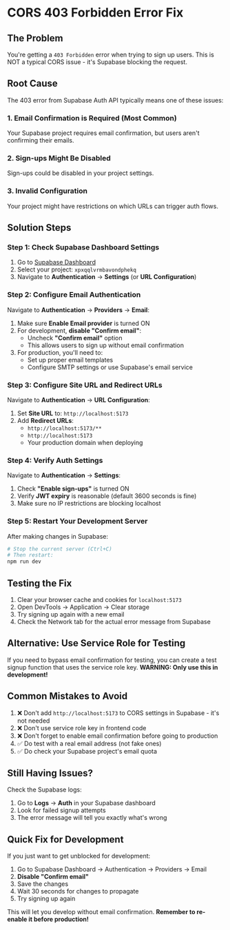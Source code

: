 # CORS 403 Forbidden Error Fix

## The Problem

You're getting a `403 Forbidden` error when trying to sign up users. This is NOT a typical CORS issue - it's Supabase blocking the request.

## Root Cause

The 403 error from Supabase Auth API typically means one of these issues:

### 1. Email Confirmation is Required (Most Common)

Your Supabase project requires email confirmation, but users aren't confirming their emails.

### 2. Sign-ups Might Be Disabled

Sign-ups could be disabled in your project settings.

### 3. Invalid Configuration

Your project might have restrictions on which URLs can trigger auth flows.

## Solution Steps

### Step 1: Check Supabase Dashboard Settings

1. Go to [Supabase Dashboard](https://app.supabase.com)
2. Select your project: `xpxqqlvrmbavondphekq`
3. Navigate to **Authentication** → **Settings** (or **URL Configuration**)

### Step 2: Configure Email Authentication

Navigate to **Authentication** → **Providers** → **Email**:

1. Make sure **Enable Email provider** is turned ON
2. For development, **disable "Confirm email"**:
   - Uncheck **"Confirm email"** option
   - This allows users to sign up without email confirmation
3. For production, you'll need to:
   - Set up proper email templates
   - Configure SMTP settings or use Supabase's email service

### Step 3: Configure Site URL and Redirect URLs

Navigate to **Authentication** → **URL Configuration**:

1. Set **Site URL** to: `http://localhost:5173`
2. Add **Redirect URLs**:
   - `http://localhost:5173/**`
   - `http://localhost:5173`
   - Your production domain when deploying

### Step 4: Verify Auth Settings

Navigate to **Authentication** → **Settings**:

1. Check **"Enable sign-ups"** is turned ON
2. Verify **JWT expiry** is reasonable (default 3600 seconds is fine)
3. Make sure no IP restrictions are blocking localhost

### Step 5: Restart Your Development Server

After making changes in Supabase:

```powershell
# Stop the current server (Ctrl+C)
# Then restart:
npm run dev
```

## Testing the Fix

1. Clear your browser cache and cookies for `localhost:5173`
2. Open DevTools → Application → Clear storage
3. Try signing up again with a new email
4. Check the Network tab for the actual error message from Supabase

## Alternative: Use Service Role for Testing

If you need to bypass email confirmation for testing, you can create a test signup function that uses the service role key. **WARNING: Only use this in development!**

## Common Mistakes to Avoid

1. ❌ Don't add `http://localhost:5173` to CORS settings in Supabase - it's not needed
2. ❌ Don't use service role key in frontend code
3. ❌ Don't forget to enable email confirmation before going to production
4. ✅ Do test with a real email address (not fake ones)
5. ✅ Do check your Supabase project's email quota

## Still Having Issues?

Check the Supabase logs:

1. Go to **Logs** → **Auth** in your Supabase dashboard
2. Look for failed signup attempts
3. The error message will tell you exactly what's wrong

## Quick Fix for Development

If you just want to get unblocked for development:

1. Go to Supabase Dashboard → Authentication → Providers → Email
2. **Disable "Confirm email"**
3. Save the changes
4. Wait 30 seconds for changes to propagate
5. Try signing up again

This will let you develop without email confirmation. **Remember to re-enable it before production!**
